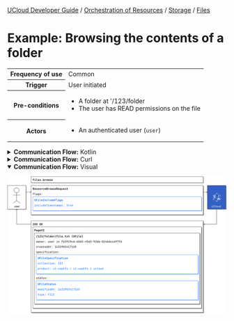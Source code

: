 [UCloud Developer Guide](/docs/developer-guide/README.md) / [Orchestration of Resources](/docs/developer-guide/orchestration/README.md) / [Storage](/docs/developer-guide/orchestration/storage/README.md) / [Files](/docs/developer-guide/orchestration/storage/files.md)

# Example: Browsing the contents of a folder

<table>
<tr><th>Frequency of use</th><td>Common</td></tr>
<tr><th>Trigger</th><td>User initiated</td></tr>
<tr><th>Pre-conditions</th><td><ul>
<li>A folder at '/123/folder</li>
<li>The user has READ permissions on the file</li>
</ul></td></tr>
<tr>
<th>Actors</th>
<td><ul>
<li>An authenticated user (<code>user</code>)</li>
</ul></td>
</tr>
</table>
<details>
<summary>
<b>Communication Flow:</b> Kotlin
</summary>

```kotlin
Files.browse.call(
    ResourceBrowseRequest(
        consistency = null, 
        flags = UFileIncludeFlags(
            allowUnsupportedInclude = null, 
            filterByFileExtension = null, 
            filterCreatedAfter = null, 
            filterCreatedBefore = null, 
            filterCreatedBy = null, 
            filterHiddenFiles = false, 
            filterIds = null, 
            filterProductCategory = null, 
            filterProductId = null, 
            filterProvider = null, 
            filterProviderIds = null, 
            hideProductCategory = null, 
            hideProductId = null, 
            hideProvider = null, 
            includeMetadata = null, 
            includeOthers = false, 
            includePermissions = null, 
            includeProduct = false, 
            includeSizes = null, 
            includeSupport = false, 
            includeTimestamps = true, 
            includeUnixInfo = null, 
            includeUpdates = false, 
            path = null, 
        ), 
        itemsPerPage = null, 
        itemsToSkip = null, 
        next = null, 
        sortBy = null, 
        sortDirection = null, 
    ),
    user
).orThrow()

/*
PageV2(
    items = listOf(UFile(
        createdAt = 1632903417165, 
        id = "/123/folder/file.txt", 
        owner = ResourceOwner(
            createdBy = "user", 
            project = "f63919cd-60d3-45d3-926b-0246dcc697fd", 
        ), 
        permissions = null, 
        specification = UFileSpecification(
            collection = "123", 
            product = ProductReference(
                category = "u1-cephfs", 
                id = "u1-cephfs", 
                provider = "ucloud", 
            ), 
        ), 
        status = UFileStatus(
            accessedAt = null, 
            icon = null, 
            metadata = null, 
            modifiedAt = 1632903417165, 
            resolvedProduct = null, 
            resolvedSupport = null, 
            sizeInBytes = null, 
            sizeIncludingChildrenInBytes = null, 
            type = FileType.FILE, 
            unixGroup = null, 
            unixMode = null, 
            unixOwner = null, 
        ), 
        updates = emptyList(), 
        providerGeneratedId = "/123/folder/file.txt", 
    )), 
    itemsPerPage = 50, 
    next = null, 
)
*/
```


</details>

<details>
<summary>
<b>Communication Flow:</b> Curl
</summary>

```bash
# ------------------------------------------------------------------------------------------------------
# $host is the UCloud instance to contact. Example: 'http://localhost:8080' or 'https://cloud.sdu.dk'
# $accessToken is a valid access-token issued by UCloud
# ------------------------------------------------------------------------------------------------------

# Authenticated as user
curl -XGET -H "Authorization: Bearer $accessToken" "$host/api/files/browse?includeOthers=false&includeUpdates=false&includeSupport=false&includeProduct=false&includeTimestamps=true&filterHiddenFiles=false" 

# {
#     "itemsPerPage": 50,
#     "items": [
#         {
#             "id": "/123/folder/file.txt",
#             "specification": {
#                 "collection": "123",
#                 "product": {
#                     "id": "u1-cephfs",
#                     "category": "u1-cephfs",
#                     "provider": "ucloud"
#                 }
#             },
#             "createdAt": 1632903417165,
#             "status": {
#                 "type": "FILE",
#                 "icon": null,
#                 "sizeInBytes": null,
#                 "sizeIncludingChildrenInBytes": null,
#                 "modifiedAt": 1632903417165,
#                 "accessedAt": null,
#                 "unixMode": null,
#                 "unixOwner": null,
#                 "unixGroup": null,
#                 "metadata": null,
#                 "resolvedSupport": null,
#                 "resolvedProduct": null
#             },
#             "owner": {
#                 "createdBy": "user",
#                 "project": "f63919cd-60d3-45d3-926b-0246dcc697fd"
#             },
#             "permissions": null,
#             "updates": [
#             ]
#         }
#     ],
#     "next": null
# }

```


</details>

<details open>
<summary>
<b>Communication Flow:</b> Visual
</summary>

![](/docs/diagrams/files_browse.png)

</details>


